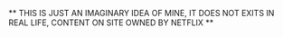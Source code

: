 ** THIS IS JUST AN IMAGINARY IDEA OF MINE, IT DOES NOT EXITS IN REAL LIFE, CONTENT ON SITE OWNED BY NETFLIX **
